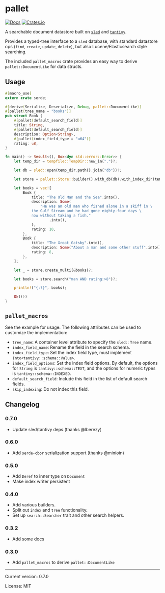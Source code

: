# pallet

[![Docs](https://docs.rs/pallet/badge.svg)](https://docs.rs/crate/pallet/)
[![Crates.io](https://img.shields.io/crates/v/pallet.svg)](https://crates.io/crates/pallet)

A searchable document datastore built on [`sled`](https://docs.rs/sled) and [`tantivy`](https://docs.rs/tantivy).

Provides a typed-tree interface to a `sled` database, with standard datastore ops (`find`, `create`, `update`, `delete`),
but also Lucene/Elasticsearch style searching.

The included `pallet_macros` crate provides an easy way to derive `pallet::DocumentLike` for data structs.

## Usage

```rust
#[macro_use]
extern crate serde;

#[derive(Serialize, Deserialize, Debug, pallet::DocumentLike)]
#[pallet(tree_name = "books")]
pub struct Book {
    #[pallet(default_search_field)]
    title: String,
    #[pallet(default_search_field)]
    description: Option<String>,
    #[pallet(index_field_type = "u64")]
    rating: u8,
}

fn main() -> Result<(), Box<dyn std::error::Error>> {
    let temp_dir = tempfile::TempDir::new_in(".")?;

    let db = sled::open(temp_dir.path().join("db"))?;

    let store = pallet::Store::builder().with_db(db).with_index_dir(temp_dir.path()).finish()?;

    let books = vec![
        Book {
            title: "The Old Man and the Sea".into(),
            description: Some(
                "He was an old man who fished alone in a skiff in \
            the Gulf Stream and he had gone eighty-four days \
            now without taking a fish."
                    .into(),
            ),
            rating: 10,
        },
        Book {
            title: "The Great Gatsby".into(),
            description: Some("About a man and some other stuff".into()),
            rating: 8,
        },
    ];

    let _ = store.create_multi(&books)?;

    let books = store.search("man AND rating:>8")?;

    println!("{:?}", books);

    Ok(())
}
```

## `pallet_macros`

See the example for usage. The following attributes can be used to customize the implementation:

* `tree_name`: A container level attribute to specify the `sled::Tree` name.
* `index_field_name`: Rename the field in the search schema.
* `index_field_type`: Set the index field type, must implement `Into<tantivy::schema::Value>`.
* `index_field_options`: Set the index field options. By default, the options for `String` is
`tantivy::schema::TEXT`, and the options for numeric types is `tantivy::schema::INDEXED`.
* `default_search_field`: Include this field in the list of default search fields.
* `skip_indexing`: Do not index this field.

## Changelog

### 0.7.0

* Update sled/tantivy deps (thanks @lberezy)

### 0.6.0

* Add `serde-cbor` serialization support (thanks @minioin)

### 0.5.0

* Add `Deref` to inner type on `Document`
* Make index writer persistent

### 0.4.0

* Add various builders.
* Split out `index` and `tree` functionality.
* Set up `search::Searcher` trait and other search helpers.

### 0.3.2

* Add some docs

### 0.3.0

* Add `pallet_macros` to derive `pallet::DocumentLike`


<hr/>

Current version: 0.7.0

License: MIT
